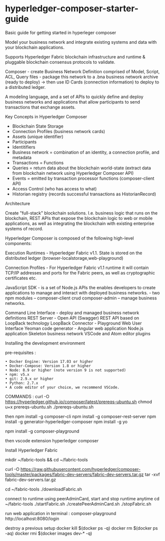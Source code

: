 # hyperledger-composer-starter-guide

Basic guide for getting started in hyperleger composer

Model your business network and integrate existing systems and data with your blockchain applications.

Supports Hyperledger Fabric blockchain infrastructure and runtime & pluggable blockchain consensus protocols to validate.

Composer - create Business Network Definition comprised of Model, Script, ACL, Query files - package this network to a .bna business network 
archive (ready to deploy) -> then use ID Cards (connection information) to deploy to a distributed ledger.

A modeling language, and a set of APIs to quickly define and deploy business networks and applications that allow participants to send transactions that exchange assets.

Key Concepts in Hyperledger Composer
- Blockchain State Storage
- Connection Profiles (business network cards)
- Assets (unique identifier)
- Participants
- Identitifiers
- Business network = combination of an identity, a connection profile, and metadata
- Transactions = Functions
- Queries = return data about the blockchain world-state (extract data from blockchain network using Hyperledger Composer API)
- Events = emitted by transaction processor functions (composer-client API)
- Access Control (who has access to what)
- Historian registry (records successful transactions as HistorianRecord)


Architecture 

Create "full-stack" blockchain solutions. I.e. business logic that runs on the blockchain, REST APIs that expose the blockchain logic to web or mobile applications, as well as integrating the blockchain with existing enterprise systems of record.

Hyperledger Composer is composed of the following high-level components:

Execution Runtimes - Hyperledger Fabric v1.1. State is stored on the distributed ledger (browser-localstorage,web-playground)

Connection Profiles - For Hyperledger Fabric v1.1 runtime it will contain TCP/IP addresses and ports for the Fabric peers, as well as cryptographic certificates etc.

JavaScript SDK - is a set of Node.js APIs the enables developers to create applications to manage and interact with deployed business networks. - two npm modules – composer-client crud composer-admin – manage business networks.

Command Line Interface - deploy and managed business network definitions
REST Server - Open API (Swagger) REST API based on LoopBack technology
LoopBack Connector - 
Playground Web User Interface
Yeoman code generator - Angular web application Node.js application Skeleton 								business network
VSCode and Atom editor plugins

Installing the development environment

pre-requisites :

    • Docker Engine: Version 17.03 or higher
    • Docker-Compose: Version 1.8 or higher
    • Node: 8.9 or higher (note version 9 is not supported)
    • npm: v5.x
    • git: 2.9.x or higher
    • Python: 2.7.x
    • A code editor of your choice, we recommend VSCode.	

COMMANDS :
curl -O https://hyperledger.github.io/composer/latest/prereqs-ubuntu.sh
chmod u+x prereqs-ubuntu.sh
./prereqs-ubuntu.sh

then 
npm install -g composer-cli
npm install -g composer-rest-server
npm install -g generator-hyperledger-composer
npm install -g yo

npm install -g composer-playground

then vscode extension hyperledger composer

Install Hyperledger Fabric

mkdir ~/fabric-tools && cd ~/fabric-tools

curl -O https://raw.githubusercontent.com/hyperledger/composer-tools/master/packages/fabric-dev-servers/fabric-dev-servers.tar.gz
tar -xvf fabric-dev-servers.tar.gz

cd ~/fabric-tools
./downloadFabric.sh

connect to runtime using peerAdminCard, start and stop runtime anytime
    cd ~/fabric-tools
    ./startFabric.sh
    ./createPeerAdminCard.sh
    ./stopFabric.sh

run web application
in terminal : composer-playground
http://localhost:8080/login

destroy a previous setup
   docker kill $(docker ps -q)
   docker rm $(docker ps -aq)
   docker rmi $(docker images dev-* -q)


